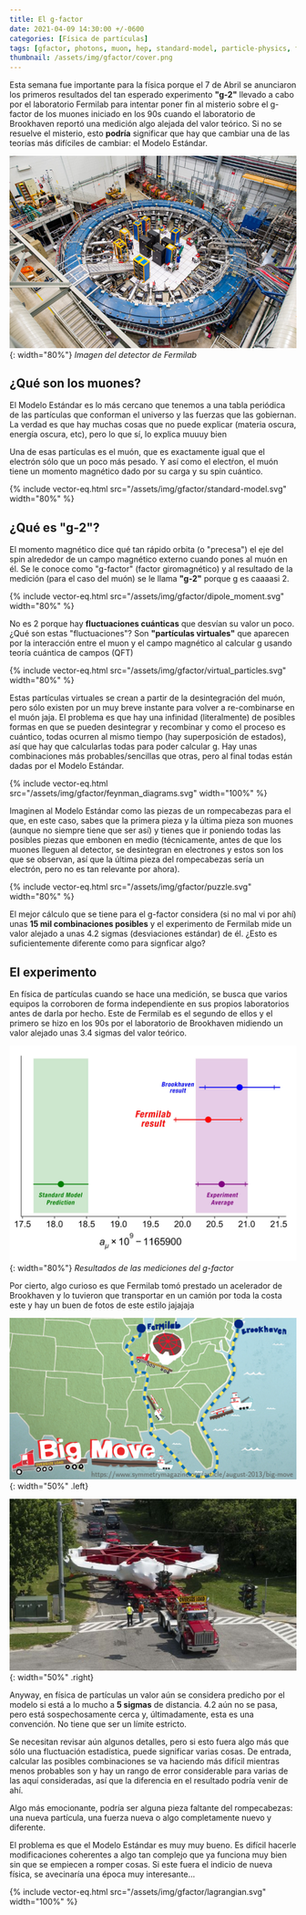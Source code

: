 ```yaml
---
title: El g-factor
date: 2021-04-09 14:30:00 +/-0600
categories: [Física de partículas]
tags: [gfactor, photons, muon, hep, standard-model, particle-physics, fermilab]
thumbnail: /assets/img/gfactor/cover.png
---
```


Esta semana fue importante para la física porque el 7 de Abril se anunciaron los primeros resultados del tan esperado experimento **"g-2"** llevado a cabo por el laboratorio Fermilab para intentar poner fin al misterio sobre el g-factor de los muones iniciado en los 90s cuando el laboratorio de Brookhaven reportó una medición algo alejada del valor teórico. Si no se resuelve el misterio, esto **podría** significar que hay que cambiar una de las teorías más difíciles de cambiar: el Modelo Estándar.

![Fermilab](/assets/img/gfactor/fermilab.jpeg){: width="80%"}
_Imagen del detector de Fermilab_

## ¿Qué son los muones?

El Modelo Estándar es lo más cercano que tenemos a una tabla periódica de las partículas que conforman el universo y las fuerzas que las gobiernan. La verdad es que hay muchas cosas que no puede explicar (materia oscura, energía oscura, etc), pero lo que sí, lo explica muuuy bien

Una de esas partículas es el muón, que es exactamente igual que el electrón sólo que un poco más pesado. Y así como el electŕon, el muón tiene un momento magnético dado por su carga y su spin cuántico.

{% include vector-eq.html src="/assets/img/gfactor/standard-model.svg" width="80%" %}

## ¿Qué es "g-2"?

El momento magnético dice qué tan rápido orbita (o "precesa") el eje del spin alrededor de un campo magnético externo cuando pones al muón en él. Se le conoce como "g-factor" (factor giromagnético) y al resultado de la medición (para el caso del muón) se le llama **"g-2"** porque g es caaaasi 2.

{% include vector-eq.html src="/assets/img/gfactor/dipole_moment.svg" width="80%" %}

No es 2 porque hay **fluctuaciones cuánticas** que desvían su valor un poco. ¿Qué son estas "fluctuaciones"? Son **"partículas virtuales"** que aparecen por la interacción entre el muon y el campo magnético al calcular g usando teoría cuántica de campos (QFT)

{% include vector-eq.html src="/assets/img/gfactor/virtual_particles.svg" width="80%" %}

Estas partículas virtuales se crean a partir de la desintegración del muón, pero sólo existen por un muy breve instante para volver a re-combinarse en el muón jaja. El problema es que hay una infinidad (literalmente) de posibles formas en que se pueden desintegrar y recombinar y como el proceso es cuántico, todas ocurren al mismo tiempo (hay superposición de estados), así que hay que calcularlas todas para poder calcular g. Hay unas combinaciones más probables/sencillas que otras, pero al final todas están dadas por el Modelo Estándar.

{% include vector-eq.html src="/assets/img/gfactor/feynman_diagrams.svg" width="100%" %}

Imaginen al Modelo Estándar como las piezas de un rompecabezas para el que, en este caso, sabes que la primera pieza y la última pieza son muones (aunque no siempre tiene que ser así) y tienes que ir poniendo todas las posibles piezas que embonen en medio (técnicamente, antes de que los muones lleguen al detector, se desintegran en electrones y estos son los que se observan, así que la última pieza del rompecabezas sería un electrón, pero no es tan relevante por ahora).

{% include vector-eq.html src="/assets/img/gfactor/puzzle.svg" width="80%" %}

El mejor cálculo que se tiene para el g-factor considera (si no mal vi por ahí) unas **15 mil combinaciones posibles** y el experimento de Fermilab mide un valor alejado a unas 4.2 sigmas (desviaciones estándar) de él. ¿Esto es suficientemente diferente como para signficar algo?

## El experimento

En física de partículas cuando se hace una medición, se busca que varios equipos la corroboren de forma independiente en sus propios laboratorios antes de darla por hecho. Este de Fermilab es el segundo de ellos y el primero se hizo en los 90s por el laboratorio de Brookhaven midiendo un valor alejado unas 3.4 sigmas del valor teórico.

![Resultados del g-factor](/assets/img/gfactor/results_plot.jpg){: width="80%"}
_Resultados de las mediciones del g-factor_

Por cierto, algo curioso es que Fermilab tomó prestado un acelerador de Brookhaven y lo tuvieron que transportar en un camión por toda la costa este y hay un buen de fotos de este estilo jajajaja

![Transporte1](/assets/img/gfactor/bigmove1.png){: width="50%" .left}

![Transporte2](/assets/img/gfactor/bigmove2.jpg){: width="50%" .right}

Anyway, en física de partículas un valor aún se considera predicho por el modelo si está a lo mucho a **5 sigmas** de distancia. 4.2 aún no se pasa, pero está sospechosamente cerca y, últimadamente, esta es una convención. No tiene que ser un límite estricto.

Se necesitan revisar aún algunos detalles, pero si esto fuera algo más que sólo una fluctuación estadística, puede significar varias cosas. De entrada, calcular las posibles combinaciones se va haciendo más difícil mientras menos probables son y hay un rango de error considerable para varias de las aquí consideradas, así que la diferencia en el resultado podría venir de ahí. 

Algo más emocionante, podría ser alguna pieza faltante del rompecabezas: una nueva partícula, una fuerza nueva o algo completamente nuevo y diferente.

El problema es que el Modelo Estándar es muy muy bueno. Es difícil hacerle modificaciones coherentes a algo tan complejo que ya funciona muy bien sin que se empiecen a romper cosas. Si este fuera el indicio de nueva física, se avecinaría una época muy interesante...

{% include vector-eq.html src="/assets/img/gfactor/lagrangian.svg" width="100%" %}